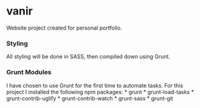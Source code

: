 # vanir
Website project created for personal portfolio.




### Styling
All styling will be done in SASS, then compiled down using Grunt.


### Grunt Modules
I have chosen to use Grunt for the first time to automate tasks. For this project I installed the following npm packages:
	* grunt
	* grunt-load-tasks
	* grunt-contrib-uglify
	* grunt-contrib-watch
	* grunt-sass
	* grunt-git